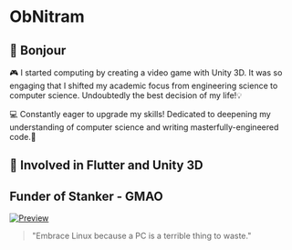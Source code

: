 # ObNitram

## 🥖 Bonjour

🎮 I started computing by creating a video game with Unity 3D. It was so engaging that I shifted my academic focus from engineering science to computer science. Undoubtedly the best decision of my life!💡

💻 Constantly eager to upgrade my skills! Dedicated to deepening my understanding of computer science and writing masterfully-engineered code.🚀

## 📱 Involved in Flutter and Unity 3D

## Funder of Stanker - GMAO

<a href="https://stanker.cloud" target="_blank">
  <img src="https://image.service/thumbnail.png" alt="Preview" />
</a>

<!-- ## 🏰 I am currently working on an ERP suite with Flutter! -->

> "Embrace Linux because a PC is a terrible thing to waste."

<!-- 
=== 🏰 I’m currently working on a Unity 3D mobile game!
image:<https://github-readme-stats.vercel.app/api?username=obnitram[link="https://github.com/obnitram/github-readme-stats>"]

**ObNitram/ObNitram** is a ✨ _special_ ✨ repository because its `README.adoc` (this file) appears on your GitHub profile.

Here are some ideas to get you started:

- 🌱 I’m currently learning ...
- 👯 I’m looking to collaborate on ...
- 🤔 I’m looking for help with ...
- 💬 Ask me about ...
- 📫 How to reach me: ...
- 😄 Pronouns: ...
- ⚡ Fun fact: ... 
-->
